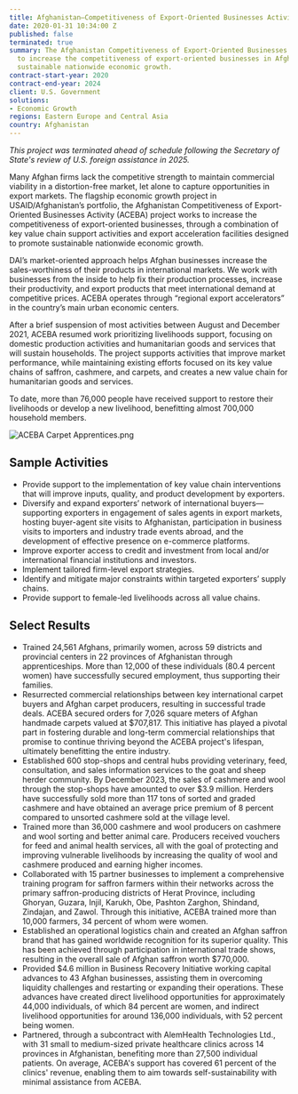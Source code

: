 ```yaml
---
title: Afghanistan—Competitiveness of Export-Oriented Businesses Activity (ACEBA)
date: 2020-01-31 10:34:00 Z
published: false
terminated: true
summary: The Afghanistan Competitiveness of Export-Oriented Businesses Activity works
  to increase the competitiveness of export-oriented businesses in Afghanistan, promoting
  sustainable nationwide economic growth.
contract-start-year: 2020
contract-end-year: 2024
client: U.S. Government
solutions:
- Economic Growth
regions: Eastern Europe and Central Asia
country: Afghanistan
---
```


<aside><em>This project was terminated ahead of schedule following the Secretary of State's review of U.S. foreign assistance in 2025.</em></aside>

Many Afghan firms lack the competitive strength to maintain commercial viability in a distortion-free market, let alone to capture opportunities in export markets. The flagship economic growth project in USAID/Afghanistan’s portfolio, the Afghanistan Competitiveness of Export-Oriented Businesses Activity (ACEBA) project works to increase the competitiveness of export-oriented businesses, through a combination of key value chain support activities and export acceleration facilities designed to promote sustainable nationwide economic growth.

DAI’s market-oriented approach helps Afghan businesses increase the sales-worthiness of their products in international markets. We work with businesses from the inside to help fix their production processes, increase their productivity, and export products that meet international demand at competitive prices. ACEBA operates through “regional export accelerators” in the country’s main urban economic centers.

After a brief suspension of most activities between August and December 2021, ACEBA resumed work prioritizing livelihoods support, focusing on domestic production activities and humanitarian goods and services that will sustain households. The project supports activities that improve market performance, while maintaining existing efforts focused on its key value chains of saffron, cashmere, and carpets, and creates a new value chain for humanitarian goods and services.

To date, more than 76,000 people have received support to restore their livelihoods or develop a new livelihood, benefitting almost 700,000 household members.

![ACEBA Carpet Apprentices.png](/uploads/ACEBA%20Carpet%20Apprentices.png)

## Sample Activities

* Provide support to the implementation of key value chain interventions that will improve inputs, quality, and product development by exporters.
* Diversify and expand exporters’ network of international buyers—supporting exporters in engagement of sales agents in export markets, hosting buyer-agent site visits to Afghanistan, participation in business visits to importers and industry trade events abroad, and the development of effective presence on e-commerce platforms.
* Improve exporter access to credit and investment from local and/or international financial institutions and investors.
* Implement tailored firm-level export strategies.
* Identify and mitigate major constraints within targeted exporters’ supply chains.
* Provide support to female-led livelihoods across all value chains.

## Select Results

* Trained 24,561 Afghans, primarily women, across 59 districts and provincial centers in 22 provinces of Afghanistan through apprenticeships. More than 12,000 of these individuals (80.4 percent women) have successfully secured employment, thus supporting their families.
* Resurrected commercial relationships between key international carpet buyers and Afghan carpet producers, resulting in successful trade deals. ACEBA secured orders for 7,026 square meters of Afghan handmade carpets valued at $707,817. This initiative has played a pivotal part in fostering durable and long-term commercial relationships that promise to continue thriving beyond the ACEBA project's lifespan, ultimately benefitting the entire industry.
* Established 600 stop-shops and central hubs providing veterinary, feed, consultation, and sales information services to the goat and sheep herder community. By December 2023, the sales of cashmere and wool through the stop-shops have amounted to over $3.9 million. Herders have successfully sold more than 117 tons of sorted and graded cashmere and have obtained an average price premium of 8 percent compared to unsorted cashmere sold at the village level.
* Trained more than 36,000 cashmere and wool producers on cashmere and wool sorting and better animal care. Producers received vouchers for feed and animal health services, all with the goal of protecting and improving vulnerable livelihoods by increasing the quality of wool and cashmere produced and earning higher incomes.
* Collaborated with 15 partner businesses to implement a comprehensive training program for saffron farmers within their networks across the primary saffron-producing districts of Herat Province, including Ghoryan, Guzara, Injil, Karukh, Obe, Pashton Zarghon, Shindand, Zindajan, and Zawol. Through this initiative, ACEBA trained more than 10,000 farmers, 34 percent of whom were women.
* Established an operational logistics chain and created an Afghan saffron brand that has gained worldwide recognition for its superior quality. This has been achieved through participation in international trade shows, resulting in the overall sale of Afghan saffron worth $770,000.
* Provided $4.6 million in Business Recovery Initiative working capital advances to 43 Afghan businesses, assisting them in overcoming liquidity challenges and restarting or expanding their operations. These advances have created direct livelihood opportunities for approximately 44,000 individuals, of which 84 percent are women, and indirect livelihood opportunities for around 136,000 individuals, with 52 percent being women.
* Partnered, through a subcontract with AlemHealth Technologies Ltd., with 31 small to medium-sized private healthcare clinics across 14 provinces in Afghanistan, benefiting more than 27,500 individual patients. On average, ACEBA's support has covered 61 percent of the clinics' revenue, enabling them to aim towards self-sustainability with minimal assistance from ACEBA.
